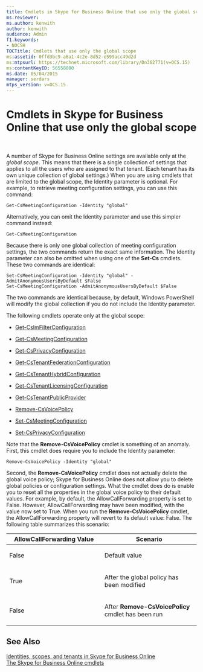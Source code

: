 ```yaml
---
title: Cmdlets in Skype for Business Online that use only the global scope
ms.reviewer: 
ms.author: kenwith
author: kenwith
audience: Admin
f1.keywords:
- NOCSH
TOCTitle: Cmdlets that use only the global scope
ms:assetid: 0ffd3bc9-a6a1-4c2e-8d52-e599acc49d2d
ms:mtpsurl: https://technet.microsoft.com/library/Dn362771(v=OCS.15)
ms:contentKeyID: 56558800
ms.date: 05/04/2015
manager: serdars
mtps_version: v=OCS.15
---
```


# Cmdlets in Skype for Business Online that use only the global scope

 


A number of Skype for Business Online settings are available only at the *global scope*. This means that there is a single collection of settings that applies to all the users who are assigned to that tenant. (Each tenant has its own unique collection of global settings.) When you are using cmdlets that are limited to the global scope, the Identity parameter is optional. For example, to retrieve meeting configuration settings, you can use this command:

    Get-CsMeetingConfiguration -Identity "global"

Alternatively, you can omit the Identity parameter and use this simpler command instead:

    Get-CsMeetingConfiguration

Because there is only one global collection of meeting configuration settings, the two commands return the exact same information. The Identity parameter can also be omitted when using one of the **Set-Cs** cmdlets. These two commands are identical:

    Set-CsMeetingConfiguration -Identity "global" -AdmitAnonymousUsersByDefault $False
    Set-CsMeetingConfiguration -AdmitAnonymousUsersByDefault $False

The two commands are identical because, by default, Windows PowerShell will modify the global collection if you do not include the Identity parameter.

The following cmdlets operate only at the global scope:

  - [Get-CsImFilterConfiguration](https://technet.microsoft.com/library/gg398980\(v=ocs.15\))

  - [Get-CsMeetingConfiguration](https://technet.microsoft.com/library/gg425875\(v=ocs.15\))

  - [Get-CsPrivacyConfiguration](https://technet.microsoft.com/library/gg413002\(v=ocs.15\))

  - [Get-CsTenantFederationConfiguration](https://technet.microsoft.com/library/jj994072\(v=ocs.15\))

  - [Get-CsTenantHybridConfiguration](https://technet.microsoft.com/library/jj994034\(v=ocs.15\))

  - [Get-CsTenantLicensingConfiguration](https://technet.microsoft.com/library/dn362770\(v=ocs.15\))

  - [Get-CsTenantPublicProvider](https://technet.microsoft.com/library/jj994016\(v=ocs.15\))

  - [Remove-CsVoicePolicy](https://technet.microsoft.com/library/gg398309\(v=ocs.15\))

  - [Set-CsMeetingConfiguration](https://technet.microsoft.com/library/gg398648\(v=ocs.15\))

  - [Set-CsPrivacyConfiguration](https://technet.microsoft.com/library/gg398484\(v=ocs.15\))

Note that the **Remove-CsVoicePolicy** cmdlet is something of an anomaly. First, this cmdlet does require you to include the Identity parameter:

    Remove-CsVoicePolicy -Identity "global"

Second, the **Remove-CsVoicePolicy** cmdlet does not actually delete the global voice policy; Skype for Business Online does not allow you to delete global policies or configuration settings. What the cmdlet does do is enable you to reset all the properties in the global voice policy to their default values. For example, by default, the AllowCallForwarding property is set to False. However, AllowCallForwarding may have been modified, with the value now set to True. When you run the **Remove-CsVoicePolicy** cmdlet, the AllowCallForwarding property will revert to its default value: False. The following table summarizes this scenario:


<table>
<colgroup>
<col style="width: 50%" />
<col style="width: 50%" />
</colgroup>
<thead>
<tr class="header">
<th>AllowCallForwarding Value</th>
<th>Scenario</th>
</tr>
</thead>
<tbody>
<tr class="odd">
<td><p>False</p></td>
<td><p>Default value</p></td>
</tr>
<tr class="even">
<td><p>True</p></td>
<td><p>After the global policy has been modified</p></td>
</tr>
<tr class="odd">
<td><p>False</p></td>
<td><p>After <strong>Remove-CsVoicePolicy</strong> cmdlet has been run</p></td>
</tr>
</tbody>
</table>


## See Also


[Identities, scopes, and tenants in Skype for Business Online](identities-scopes-and-tenants-in-skype-for-business-online.md)  
[The Skype for Business Online cmdlets](https://technet.microsoft.com/library/dn362817\(v=ocs.15\))


